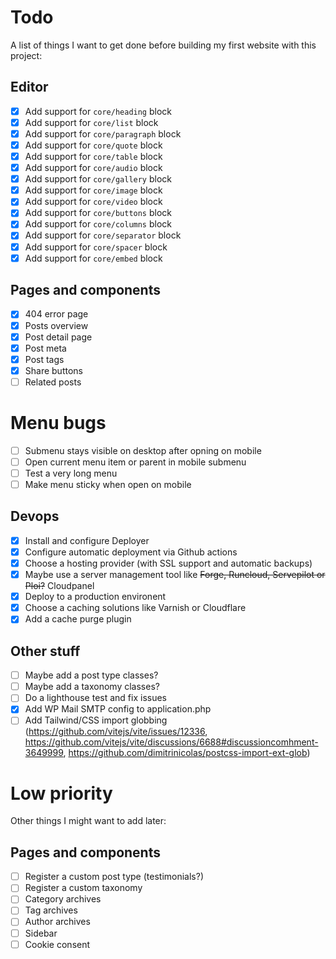 # Todo

A list of things I want to get done before building my first website with this project:

## Editor

- [x] Add support for `core/heading` block
- [x] Add support for `core/list` block
- [x] Add support for `core/paragraph` block
- [x] Add support for `core/quote` block
- [x] Add support for `core/table` block
- [x] Add support for `core/audio` block
- [x] Add support for `core/gallery` block
- [x] Add support for `core/image` block
- [x] Add support for `core/video` block
- [x] Add support for `core/buttons` block
- [x] Add support for `core/columns` block
- [x] Add support for `core/separator` block
- [x] Add support for `core/spacer` block
- [x] Add support for `core/embed` block

## Pages and components

- [x] 404 error page
- [x] Posts overview
- [x] Post detail page
- [x] Post meta
- [x] Post tags
- [x] Share buttons
- [ ] Related posts

# Menu bugs

- [ ] Submenu stays visible on desktop after opning on mobile
- [ ] Open current menu item or parent in mobile submenu
- [ ] Test a very long menu
- [ ] Make menu sticky when open on mobile

## Devops

- [x] Install and configure Deployer
- [x] Configure automatic deployment via Github actions
- [x] Choose a hosting provider (with SSL support and automatic backups)
- [x] Maybe use a server management tool like ~~Forge, Runcloud, Servepilot or Ploi?~~ Cloudpanel
- [x] Deploy to a production environent
- [x] Choose a caching solutions like Varnish or Cloudflare
- [x] Add a cache purge plugin

## Other stuff

- [ ] Maybe add a post type classes?
- [ ] Maybe add a taxonomy classes?
- [ ] Do a lighthouse test and fix issues
- [x] Add WP Mail SMTP config to application.php
- [ ] Add Tailwind/CSS import globbing (https://github.com/vitejs/vite/issues/12336, https://github.com/vitejs/vite/discussions/6688#discussioncomhment-3649999, https://github.com/dimitrinicolas/postcss-import-ext-glob)

# Low priority

Other things I might want to add later:

## Pages and components

- [ ] Register a custom post type (testimonials?)
- [ ] Register a custom taxonomy
- [ ] Category archives
- [ ] Tag archives
- [ ] Author archives
- [ ] Sidebar
- [ ] Cookie consent
